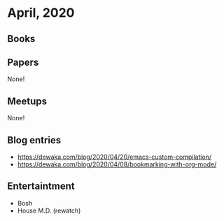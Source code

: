 # April, 2020

## Books

## Papers

None!

## Meetups

None!

## Blog entries

- <https://dewaka.com/blog/2020/04/20/emacs-custom-compilation/>
- <https://dewaka.com/blog/2020/04/08/bookmarking-with-org-mode/>

## Entertaintment

- Bosh
- House M.D. (rewatch)
